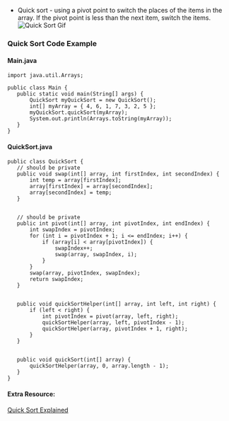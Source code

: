* Quick sort - using a pivot point to switch the places of the items in the array. If the pivot point is less than the next item, switch the items.
![Quick Sort Gif](https://user-images.githubusercontent.com/69539559/230986654-57c3a973-8d9e-4335-beb7-1c69f92964ab.gif)

### Quick Sort Code Example
#### Main.java
```
import java.util.Arrays;

public class Main {
   public static void main(String[] args) {
       QuickSort myQuickSort = new QuickSort();
       int[] myArray = { 4, 6, 1, 7, 3, 2, 5 };
       myQuickSort.quickSort(myArray);
       System.out.println(Arrays.toString(myArray));
   }
}
```
#### QuickSort.java
```
public class QuickSort {
   // should be private
   public void swap(int[] array, int firstIndex, int secondIndex) {
       int temp = array[firstIndex];
       array[firstIndex] = array[secondIndex];
       array[secondIndex] = temp;
   }


   // should be private
   public int pivot(int[] array, int pivotIndex, int endIndex) {
       int swapIndex = pivotIndex;
       for (int i = pivotIndex + 1; i <= endIndex; i++) {
           if (array[i] < array[pivotIndex]) {
               swapIndex++;
               swap(array, swapIndex, i);
           }
       }
       swap(array, pivotIndex, swapIndex);
       return swapIndex;
   }


   public void quickSortHelper(int[] array, int left, int right) {
       if (left < right) {
           int pivotIndex = pivot(array, left, right);
           quickSortHelper(array, left, pivotIndex - 1);
           quickSortHelper(array, pivotIndex + 1, right);
       }
   }


   public void quickSort(int[] array) {
       quickSortHelper(array, 0, array.length - 1);
   }
}
```

#### Extra Resource:
[Quick Sort Explained](https://www.geeksforgeeks.org/quick-sort/)
